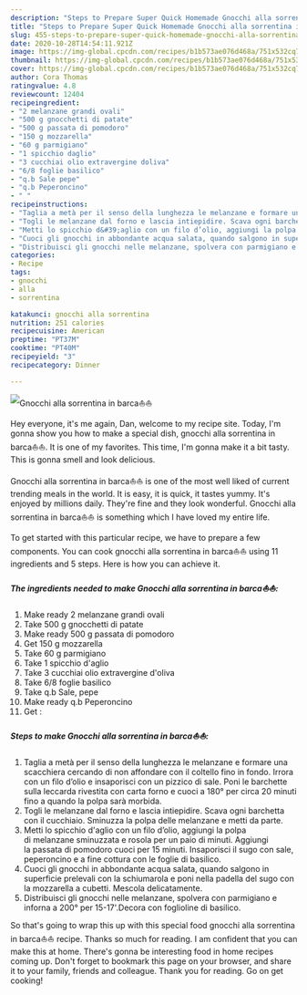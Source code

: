 ```yaml
---
description: "Steps to Prepare Super Quick Homemade Gnocchi alla sorrentina in barca⛵⛵"
title: "Steps to Prepare Super Quick Homemade Gnocchi alla sorrentina in barca⛵⛵"
slug: 455-steps-to-prepare-super-quick-homemade-gnocchi-alla-sorrentina-in-barca
date: 2020-10-28T14:54:11.921Z
image: https://img-global.cpcdn.com/recipes/b1b573ae076d468a/751x532cq70/gnocchi-alla-sorrentina-in-barca⛵⛵-recipe-main-photo.jpg
thumbnail: https://img-global.cpcdn.com/recipes/b1b573ae076d468a/751x532cq70/gnocchi-alla-sorrentina-in-barca⛵⛵-recipe-main-photo.jpg
cover: https://img-global.cpcdn.com/recipes/b1b573ae076d468a/751x532cq70/gnocchi-alla-sorrentina-in-barca⛵⛵-recipe-main-photo.jpg
author: Cora Thomas
ratingvalue: 4.8
reviewcount: 12404
recipeingredient:
- "2 melanzane grandi ovali"
- "500 g gnocchetti di patate"
- "500 g passata di pomodoro"
- "150 g mozzarella"
- "60 g parmigiano"
- "1 spicchio daglio"
- "3 cucchiai olio extravergine doliva"
- "6/8 foglie basilico"
- "q.b Sale pepe"
- "q.b Peperoncino"
- " "
recipeinstructions:
- "Taglia a metà per il senso della lunghezza le melanzane e formare una scacchiera cercando di non affondare con il coltello fino in fondo. Irrora con un filo d’olio e insaporisci con un pizzico di sale. Poni le barchette sulla leccarda rivestita con carta forno e cuoci a 180° per circa 20 minuti fino a quando la polpa sarà morbida."
- "Togli le melanzane dal forno e lascia intiepidire. Scava ogni barchetta con il cucchiaio. Sminuzza la polpa delle melanzane e metti da parte."
- "Metti lo spicchio d&#39;aglio con un filo d’olio, aggiungi la polpa di melanzane sminuzzata e rosola per un paio di minuti. Aggiungi la passata di pomodoro cuoci per 15 minuti. Insaporisci il sugo con sale, peperoncino e a fine cottura con le foglie di basilico."
- "Cuoci gli gnocchi in abbondante acqua salata, quando salgono in superficie prelevali con la schiumarola e poni nella padella del sugo con la mozzarella a cubetti. Mescola delicatamente."
- "Distribuisci gli gnocchi nelle melanzane, spolvera con parmigiano e inforna a 200° per 15-17&#39;.Decora con foglioline di basilico."
categories:
- Recipe
tags:
- gnocchi
- alla
- sorrentina

katakunci: gnocchi alla sorrentina 
nutrition: 251 calories
recipecuisine: American
preptime: "PT37M"
cooktime: "PT40M"
recipeyield: "3"
recipecategory: Dinner

---
```



![Gnocchi alla sorrentina in barca⛵⛵](https://img-global.cpcdn.com/recipes/b1b573ae076d468a/751x532cq70/gnocchi-alla-sorrentina-in-barca⛵⛵-recipe-main-photo.jpg)

Hey everyone, it's me again, Dan, welcome to my recipe site. Today, I'm gonna show you how to make a special dish, gnocchi alla sorrentina in barca⛵⛵. It is one of my favorites. This time, I'm gonna make it a bit tasty. This is gonna smell and look delicious.

Gnocchi alla sorrentina in barca⛵⛵ is one of the most well liked of current trending meals in the world. It is easy, it is quick, it tastes yummy. It's enjoyed by millions daily. They're fine and they look wonderful. Gnocchi alla sorrentina in barca⛵⛵ is something which I have loved my entire life.




To get started with this particular recipe, we have to prepare a few components. You can cook gnocchi alla sorrentina in barca⛵⛵ using 11 ingredients and 5 steps. Here is how you can achieve it.

<!--inarticleads1-->

##### The ingredients needed to make Gnocchi alla sorrentina in barca⛵⛵:

1. Make ready 2 melanzane grandi ovali
1. Take 500 g gnocchetti di patate
1. Make ready 500 g passata di pomodoro
1. Get 150 g mozzarella
1. Take 60 g parmigiano
1. Take 1 spicchio d&#39;aglio
1. Take 3 cucchiai olio extravergine d&#39;oliva
1. Take 6/8 foglie basilico
1. Take q.b Sale, pepe
1. Make ready q.b Peperoncino
1. Get  :




<!--inarticleads2-->

##### Steps to make Gnocchi alla sorrentina in barca⛵⛵:

1. Taglia a metà per il senso della lunghezza le melanzane e formare una scacchiera cercando di non affondare con il coltello fino in fondo. Irrora con un filo d’olio e insaporisci con un pizzico di sale. Poni le barchette sulla leccarda rivestita con carta forno e cuoci a 180° per circa 20 minuti fino a quando la polpa sarà morbida.
1. Togli le melanzane dal forno e lascia intiepidire. Scava ogni barchetta con il cucchiaio. Sminuzza la polpa delle melanzane e metti da parte.
1. Metti lo spicchio d&#39;aglio con un filo d’olio, aggiungi la polpa di melanzane sminuzzata e rosola per un paio di minuti. Aggiungi la passata di pomodoro cuoci per 15 minuti. Insaporisci il sugo con sale, peperoncino e a fine cottura con le foglie di basilico.
1. Cuoci gli gnocchi in abbondante acqua salata, quando salgono in superficie prelevali con la schiumarola e poni nella padella del sugo con la mozzarella a cubetti. Mescola delicatamente.
1. Distribuisci gli gnocchi nelle melanzane, spolvera con parmigiano e inforna a 200° per 15-17&#39;.Decora con foglioline di basilico.




So that's going to wrap this up with this special food gnocchi alla sorrentina in barca⛵⛵ recipe. Thanks so much for reading. I am confident that you can make this at home. There's gonna be interesting food in home recipes coming up. Don't forget to bookmark this page on your browser, and share it to your family, friends and colleague. Thank you for reading. Go on get cooking!
